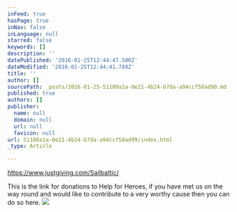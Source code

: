 ```yaml
---
inFeed: true
hasPage: true
inNav: false
inLanguage: null
starred: false
keywords: []
description: ''
datePublished: '2016-01-25T12:44:47.500Z'
dateModified: '2016-01-25T12:44:41.788Z'
title: ''
author: []
sourcePath: _posts/2016-01-25-51100a1a-0e21-4b24-b7da-a94ccf58ad99.md
published: true
authors: []
publisher:
  name: null
  domain: null
  url: null
  favicon: null
url: 51100a1a-0e21-4b24-b7da-a94ccf58ad99/index.html
_type: Article

---
```

https://www.justgiving.com/Sailbaltic/

This is the link for donations to Help for Heroes, if you have met us on the way round and would like to contribute to a very worthy cause then you can do so here.
![](https://the-grid-user-content.s3-us-west-2.amazonaws.com/d8b67313-57bf-464c-902c-09fa63ed312a.jpg)